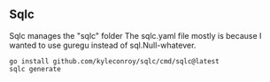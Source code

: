 
## Sqlc

Sqlc manages the "sqlc" folder
The sqlc.yaml file mostly is because I wanted to use guregu instead of sql.Null-whatever.

```
go install github.com/kyleconroy/sqlc/cmd/sqlc@latest
sqlc generate
```
